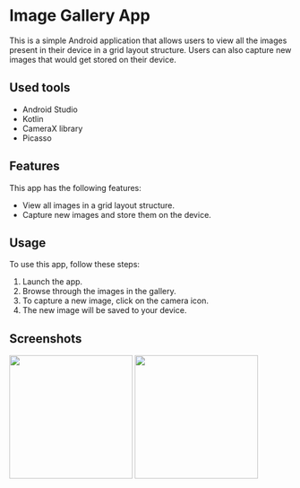 # Image Gallery App

This is a simple Android application that allows users to view all the images present in their device in a grid layout structure. Users can also capture new images that would get stored on their device.

## Used tools

- Android Studio
- Kotlin
- CameraX library
- Picasso

## Features

This app has the following features:

- View all images in a grid layout structure.
- Capture new images and store them on the device.

## Usage

To use this app, follow these steps:

1. Launch the app.
2. Browse through the images in the gallery.
3. To capture a new image, click on the camera icon.
4. The new image will be saved to your device.

## Screenshots
<img src="https://github.com/Andrew-A-A/Photos_Manger/assets/85433014/2752ad31-0f76-4e4d-8d21-de61fdd4a418" width="220"/>
<img src="https://github.com/Andrew-A-A/Photos_Manger/assets/85433014/d3461f79-7ae4-4afc-9805-ec26008d90f2" width="220"/>

